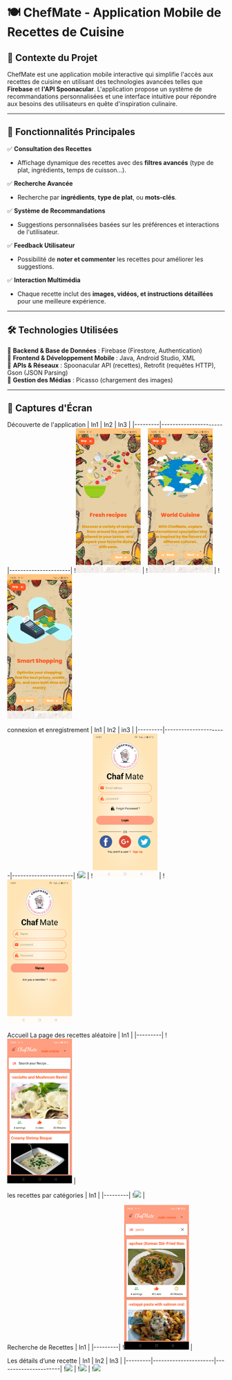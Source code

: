 # 🍽️ ChefMate - Application Mobile de Recettes de Cuisine

## 📌 Contexte du Projet
ChefMate est une application mobile interactive qui simplifie l'accès aux recettes de cuisine en utilisant des technologies avancées telles que **Firebase** et **l'API Spoonacular**. L'application propose un système de recommandations personnalisées et une interface intuitive pour répondre aux besoins des utilisateurs en quête d'inspiration culinaire.

---

## 🚀 Fonctionnalités Principales

✅ **Consultation des Recettes**  
- Affichage dynamique des recettes avec des **filtres avancés** (type de plat, ingrédients, temps de cuisson...).  

✅ **Recherche Avancée**  
- Recherche par **ingrédients**, **type de plat**, ou **mots-clés**.  

✅ **Système de Recommandations**  
- Suggestions personnalisées basées sur les préférences et interactions de l'utilisateur.  

✅ **Feedback Utilisateur**  
- Possibilité de **noter et commenter** les recettes pour améliorer les suggestions.  

✅ **Interaction Multimédia**  
- Chaque recette inclut des **images, vidéos, et instructions détaillées** pour une meilleure expérience.  

---

## 🛠 Technologies Utilisées

🔹 **Backend & Base de Données** : Firebase (Firestore, Authentication)  
🔹 **Frontend & Développement Mobile** : Java, Android Studio, XML  
🔹 **APIs & Réseaux** : Spoonacular API (recettes), Retrofit (requêtes HTTP), Gson (JSON Parsing)  
🔹 **Gestion des Médias** : Picasso (chargement des images)  

---

## 📲 Captures d'Écran

Découverte de l'application 
| In1 | In2 | In3 |
|---------|----------------------|----------------------|
!<img src="images/Description1.png" width="150"> | !<img src="images/Description2.png" width="150"> | !<img src="images/Description3.png" width="150">

connexion et enregistrement
| In1 | In2 | in3 |
|---------|----------------------|----------------------|
!<img src="images/cnx&reg.png" width="150"> | !<img src="images/Connexion.png" width="150"> | !<img src="images/Enregistrement.png" width="150">

Accueil La page des recettes aléatoire
| In1 |
|---------|
!<img src="images/Interface_Recettes.png" width="150"> |

les recettes par catégories
| In1 |
|---------|
!<img src="images/Catégories.png" width="150"> |

Recherche de Recettes
| In1 |
|---------|
!<img src="images/Bare_de_Recherche.png" width="150"> |

Les détails d’une recette
| In1 | In2 | In3 |
|---------|----------------------|----------------------|
!<img src="images/détaille1.png" width="150"> | !<img src="images/détaille2.png" width="150"> | !<img src="images/détaille3.png" width="150">
